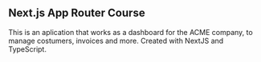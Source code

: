 ## Next.js App Router Course 

This is an aplication that works as a dashboard for the ACME company, to manage costumers, invoices and more. Created with NextJS and TypeScript.
 
